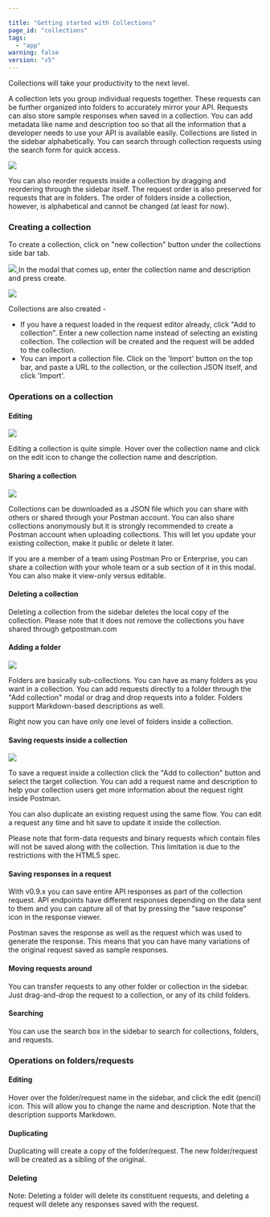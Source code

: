 ```yaml
---

title: "Getting started with Collections"
page_id: "collections"
tags: 
  - "app"
warning: false
version: "v5"
---
```


Collections will take your productivity to the next level.

A collection lets you group individual requests together. These requests can be further organized into folders to accurately mirror your API.
Requests can also store sample responses when saved in a collection.
You can add metadata like name and description too so that all the information that a developer needs to use your API is available easily.
Collections are listed in the sidebar alphabetically. You can search through collection requests using the search form for quick access.

[![](https://www.getpostman.com/img/v1/docs/thumbs/20.png)
][0]

You can also reorder requests inside a collection by dragging and reordering through the sidebar itself. The request order is also preserved for requests that are in folders.
The order of folders inside a collection, however, is alphabetical and cannot be changed (at least for now).

### Creating a collection

To create a collection, click on "new collection" button under the collections side bar tab. 

[![](https://www.getpostman.com/img/v1/docs/thumbs/34.png)
][1]
In the modal that comes up, enter the collection name and description and press create. 

[![](https://www.getpostman.com/img/v1/docs/thumbs/35.png)
][2]

Collections are also created - 

* If you have a request loaded in the request editor already, click "Add to collection". Enter a new collection name instead of selecting an existing collection. The collection will be created and the request will be added to the collection.
* You can import a collection file. Click on the 'Import' button on the top bar, and paste a URL to the collection, or the collection JSON itself, and click 'Import'.

### Operations on a collection

#### Editing

[![](https://www.getpostman.com/img/v1/docs/thumbs/22.png)
][3]

Editing a collection is quite simple. Hover over the collection name and click on the edit icon to change the collection name and description.

#### Sharing a collection

[![](https://www.getpostman.com/img/v1/docs/thumbs/23.png)
][4]

Collections can be downloaded as a JSON file which you can share with others or shared through your Postman account. You can also share collections anonymously but it is strongly recommended to create a Postman account when uploading collections. This will let you update your existing collection, make it public or delete it later.

If you are a member of a team using Postman Pro or Enterprise, you can share a collection with your whole team or a sub section of it in this modal. You can also make it view-only versus editable.

#### Deleting a collection

Deleting a collection from the sidebar deletes the local copy of the collection. Please note that it does not remove the collections you have shared through getpostman.com

#### Adding a folder

[![](https://www.getpostman.com/img/v1/docs/thumbs/24.png)
][5]

Folders are basically sub-collections. You can have as many folders as you want in a collection.
You can add requests directly to a folder through the "Add collection" modal or drag and drop requests into a folder. Folders support Markdown-based descriptions as well.

Right now you can have only one level of folders inside a collection.

#### Saving requests inside a collection

[![](https://www.getpostman.com/img/v1/docs/thumbs/25.png)
][6]

To save a request inside a collection click the "Add to collection" button and select the target collection. You can add a request name and description to help your collection users get more information about the request right inside Postman.

You can also duplicate an existing request using the same flow. You can edit a request any time and hit save to update it inside the collection.

Please note that form-data requests and binary requests which contain files will not be saved along with the collection. This limitation is due to the restrictions with the HTML5 spec.

#### Saving responses in a request

With v0.9.x you can save entire API responses as part of the collection request. API endpoints have different responses depending on the data sent to them and you can capture all of that by pressing the "save response" icon in the response viewer.

Postman saves the response as well as the request which was used to generate the response. This means that you can have many variations of the original request saved as sample responses.

#### Moving requests around

You can transfer requests to any other folder or collection in the sidebar. Just drag-and-drop the request to a collection, or any of its child folders.

#### Searching

You can use the search box in the sidebar to search for collections, folders, and requests.

### Operations on folders/requests

#### Editing

Hover over the folder/request name in the sidebar, and click the edit (pencil) icon. This will allow you to change the name and description. Note that the description supports Markdown.

#### Duplicating

Duplicating will create a copy of the folder/request. The new folder/request will be created as a sibling of the original.

#### Deleting

Note: Deleting a folder will delete its constituent requests, and deleting a request will delete any responses saved with the request.


[0]: https://www.getpostman.com/img/v1/docs/source/20.png
[1]: https://www.getpostman.com/img/v1/docs/source/34.png
[2]: https://www.getpostman.com/img/v1/docs/source/35.png
[3]: https://www.getpostman.com/img/v1/docs/source/22.png
[4]: https://www.getpostman.com/img/v1/docs/source/23.png
[5]: https://www.getpostman.com/img/v1/docs/source/24.png
[6]: https://www.getpostman.com/img/v1/docs/source/25.png
